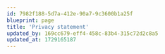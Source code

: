 ```yaml
---
id: 7982f188-5d7a-412e-90a7-9c3600b1a25f
blueprint: page
title: 'Privacy statement'
updated_by: 169cc679-eff4-458c-83b4-315c72d2c8a5
updated_at: 1729165187
---
```

